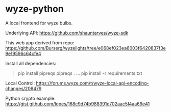 wyze-python
===========

A local frontend for wyze bulbs.


Underlying API:
https://github.com/shauntarves/wyze-sdk

This web app derived from repo:
https://github.com/Burserg/wyzelights/tree/e068ef023ea6003f6420837f3e9e19596c64cfe4

Install all dependencies:
> pip install pipreqs
> pipreqs .
...
> pip install -r requirements.txt

Local Control:
https://forums.wyze.com/t/wyze-local-api-encoding-changes/206479

Python crypto example:
https://gist.github.com/lopes/168c9d74b988391e702aac5f4aa69e41
